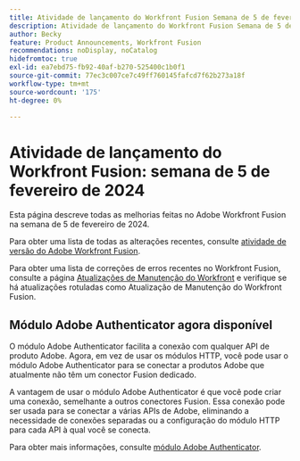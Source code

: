 ```yaml
---
title: Atividade de lançamento do Workfront Fusion Semana de 5 de fevereiro de 2024
description: Atividade de lançamento do Workfront Fusion Semana de 5 de fevereiro de 2024
author: Becky
feature: Product Announcements, Workfront Fusion
recommendations: noDisplay, noCatalog
hidefromtoc: true
exl-id: ea7ebd75-fb92-40af-b270-525400c1b0f1
source-git-commit: 77ec3c007ce7c49ff760145fafcd7f62b273a18f
workflow-type: tm+mt
source-wordcount: '175'
ht-degree: 0%

---
```


# Atividade de lançamento do Workfront Fusion: semana de 5 de fevereiro de 2024

Esta página descreve todas as melhorias feitas no Adobe Workfront Fusion na semana de 5 de fevereiro de 2024.

Para obter uma lista de todas as alterações recentes, consulte [atividade de versão do Adobe Workfront Fusion](/help/workfront-fusion/fusion-product-releases/fusion-release-activity.md).

Para obter uma lista de correções de erros recentes no Workfront Fusion, consulte a página [Atualizações de Manutenção do Workfront](https://experienceleague.adobe.com/docs/workfront-known-issues/releases/current-updates.html) e verifique se há atualizações rotuladas como Atualização de Manutenção do Workfront Fusion.

## Módulo Adobe Authenticator agora disponível

O módulo Adobe Authenticator facilita a conexão com qualquer API de produto Adobe. Agora, em vez de usar os módulos HTTP, você pode usar o módulo Adobe Authenticator para se conectar a produtos Adobe que atualmente não têm um conector Fusion dedicado.

A vantagem de usar o módulo Adobe Authenticator é que você pode criar uma conexão, semelhante a outros conectores Fusion. Essa conexão pode ser usada para se conectar a várias APIs de Adobe, eliminando a necessidade de conexões separadas ou a configuração do módulo HTTP para cada API à qual você se conecta.

Para obter mais informações, consulte [módulo Adobe Authenticator](/help/workfront-fusion/references/apps-and-modules/adobe-connectors/adobe-authenticator-modules.md).
